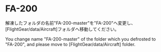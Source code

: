 # FA-200
解凍したフォルダの名前"FA-200-master"を"FA-200"へ変更し、[FlightGear/data/Aircraft]フォルダへ移動してください。

You change name "FA-200-master" of the folder which you defrosted to "FA-200", and please move to [FlightGear/data/Aircraft] folder.
